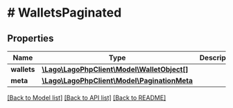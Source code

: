 # # WalletsPaginated

## Properties

Name | Type | Description | Notes
------------ | ------------- | ------------- | -------------
**wallets** | [**\Lago\LagoPhpClient\Model\WalletObject[]**](WalletObject.md) |  |
**meta** | [**\Lago\LagoPhpClient\Model\PaginationMeta**](PaginationMeta.md) |  |

[[Back to Model list]](../../README.md#models) [[Back to API list]](../../README.md#endpoints) [[Back to README]](../../README.md)
